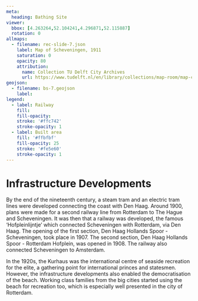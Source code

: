 ```yaml
---
meta:
  heading: Bathing Site
viewer:
  bbox: [4.263264,52.104241,4.296871,52.115887]
  rotation: 0
allmaps:
  - filename: rec-slide-7.json
    label: Map of Scheveningen, 1911
    saturation: 0
    opacity: 80
    attribution:
      name: Collection TU Delft City Archives
      url: https://www.tudelft.nl/en/library/collections/map-room/map-collection/historical-maps/bonne-maps-1865-1930
geojson:
  - filename: bs-7.geojson
    label:
legend:
  - label: Railway
    fill: 
    fill-opacity: 
    stroke: '#ffc742'
    stroke-opacity: 1
  - label: Built area
    fill: '#ffbfbf'
    fill-opacity: 25
    stroke: '#fe5e60'
    stroke-opacity: 1
---
```


# Infrastructure Developments

By the end of the nineteenth century, a steam tram and an electric tram lines were developed connecting  the coast with Den Haag. Around 1900, plans were made for a second railway line from Rotterdam to The Hague and Scheveningen. It was then that a railway was developed, the famous ‘Hofpleinlijntje’ which connected Scheveningen with Rotterdam, via Den Haag. The opening of the first section, Den Haag Hollands Spoor - Scheveningen, took place in 1907. The second section, Den Haag Hollands Spoor - Rotterdam Hofplein, was opened in 1908. The railway also connected Scheveningen to Amsterdam.

In the 1920s, the Kurhaus was the international centre of seaside recreation for the elite, a gathering point for international princes and statesmen. However, the infrastructure developments also enabled the democratisation of the beach. Working class families from the big cities started using the beach for recreation too, which is especially well presented in the city of Rotterdam. 